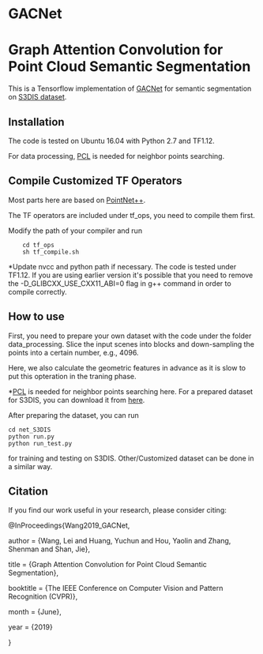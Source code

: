 # GACNet
Graph Attention Convolution for Point Cloud Semantic Segmentation
=======

This is a Tensorflow implementation of [GACNet](http://openaccess.thecvf.com/content_CVPR_2019/html/Wang_Graph_Attention_Convolution_for_Point_Cloud_Semantic_Segmentation_CVPR_2019_paper.html) for semantic segmentation on [S3DIS dataset](https://shapenet.cs.stanford.edu/media/indoor3d_sem_seg_hdf5_data.zip).


Installation
------

The code is tested on Ubuntu 16.04 with Python 2.7 and TF1.12.  

For data processing, [PCL](http://www.pointclouds.org/) is needed for neighbor points searching.  



Compile Customized TF Operators
-------
Most parts here are based on [PointNet++](https://github.com/charlesq34/pointnet2).  
 
The TF operators are included under tf_ops, you need to compile them first.   

Modify the path of your compiler and run    

        cd tf_ops
        sh tf_compile.sh
        
*Update nvcc and python path if necessary. The code is tested under TF1.12. If you are using earlier version it's possible that you need to remove the -D_GLIBCXX_USE_CXX11_ABI=0 flag in g++ command in order to compile correctly. 


How to use 
-----
First, you need to prepare your own dataset with the code under the folder data_processing. Slice the input scenes into blocks and down-sampling the points into a certain number, e.g., 4096.  

Here, we also calculate the geometric features in advance as it is slow to put this opteration in the traning phase. 

*[PCL](http://www.pointclouds.org/) is needed for neighbor points searching here. For a prepared dataset for S3DIS, you can download it from [here](https://drive.google.com/drive/folders/1CGY6zY0QvUG4r-DtK4axL972mhImN2bY?usp=sharing).  


After preparing the dataset, you can run    

    cd net_S3DIS
    python run.py 
    python run_test.py  
    
for training and testing on S3DIS. Other/Customized dataset can be done in a similar way.


Citation
-----
If you find our work useful in your research, please consider citing:    

@InProceedings{Wang2019_GACNet,  

author = {Wang, Lei and Huang, Yuchun and Hou, Yaolin and Zhang, Shenman and Shan, Jie},  

title = {Graph Attention Convolution for Point Cloud Semantic Segmentation},  

booktitle = {The IEEE Conference on Computer Vision and Pattern Recognition (CVPR)},  

month = {June},  

year = {2019}  

}  

